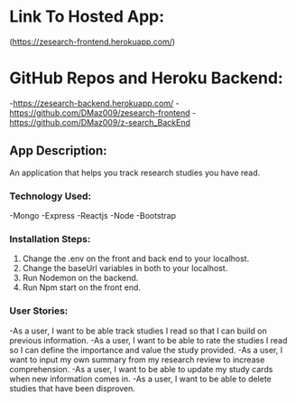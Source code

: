# Link To Hosted App:

(https://zesearch-frontend.herokuapp.com/)

# GitHub Repos and Heroku Backend:

-https://zesearch-backend.herokuapp.com/
-https://github.com/DMaz009/zesearch-frontend
-https://github.com/DMaz009/z-search_BackEnd


## App Description:

An application that helps you track research studies you have read.

### Technology Used:

-Mongo
-Express
-Reactjs
-Node
-Bootstrap

### Installation Steps:

1. Change the .env on the front and back end to your localhost.
2. Change the baseUrl variables in both to your localhost.
3. Run Nodemon on the backend.
4. Run Npm start on the front end.

### User Stories:

-As a user, I want to be able track studies I read so that I can build on previous information.
-As a user, I want to be able to rate the studies I read so I can define the importance and value the study provided.
-As a user, I want to input my own summary from my research review to increase comprehension.
-As a user, I want to be able to update my study cards when new information comes in.
-As a user, I want to be able to delete studies that have been disproven.
